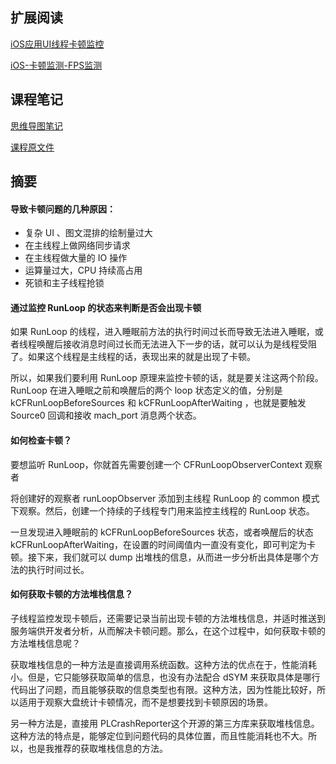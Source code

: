 ## 扩展阅读
[iOS应用UI线程卡顿监控](http://mrpeak.cn/blog/ui-detect/)

[iOS-卡顿监测-FPS监测](https://juejin.im/entry/5c8cc988e51d4552775db9d2)

## 课程笔记
[思维导图笔记](https://github.com/rogertan30/GeekTime/blob/master/iOS%E5%BC%80%E5%8F%91%E9%AB%98%E6%89%8B%E8%AF%BE/%E5%A6%82%E4%BD%95%E5%88%A9%E7%94%A8RunLoop%E5%8E%9F%E7%90%86%E5%8E%BB%E7%9B%91%E6%8E%A7%E5%8D%A1%E9%A1%BF/iOS%E5%BC%80%E5%8F%91%E9%AB%98%E6%89%8B%E8%AF%BE_withMarginNotes.pdf)

[课程原文件](https://github.com/rogertan30/GeekTime/blob/master/iOS%E5%BC%80%E5%8F%91%E9%AB%98%E6%89%8B%E8%AF%BE/%E5%A6%82%E4%BD%95%E5%88%A9%E7%94%A8RunLoop%E5%8E%9F%E7%90%86%E5%8E%BB%E7%9B%91%E6%8E%A7%E5%8D%A1%E9%A1%BF/13%E4%B8%A8%E5%A6%82%E4%BD%95%E5%88%A9%E7%94%A8%20RunLoop%20%E5%8E%9F%E7%90%86%E5%8E%BB%E7%9B%91%E6%8E%A7%E5%8D%A1%E9%A1%BF%EF%BC%9F.html)

## 摘要

#### 导致卡顿问题的几种原因：

* 复杂 UI 、图文混排的绘制量过大
* 在主线程上做网络同步请求
* 在主线程做大量的 IO 操作
* 运算量过大，CPU 持续高占用
* 死锁和主子线程抢锁

#### 通过监控 RunLoop 的状态来判断是否会出现卡顿

如果 RunLoop 的线程，进入睡眠前方法的执行时间过长而导致无法进入睡眠，或者线程唤醒后接收消息时间过长而无法进入下一步的话，就可以认为是线程受阻了。如果这个线程是主线程的话，表现出来的就是出现了卡顿。

所以，如果我们要利用 RunLoop 原理来监控卡顿的话，就是要关注这两个阶段。RunLoop 在进入睡眠之前和唤醒后的两个 loop 状态定义的值，分别是 kCFRunLoopBeforeSources 和 kCFRunLoopAfterWaiting ，也就是要触发 Source0 回调和接收 mach_port 消息两个状态。

#### 如何检查卡顿？
要想监听 RunLoop，你就首先需要创建一个 CFRunLoopObserverContext 观察者

将创建好的观察者 runLoopObserver 添加到主线程 RunLoop 的 common 模式下观察。然后，创建一个持续的子线程专门用来监控主线程的 RunLoop 状态。

一旦发现进入睡眠前的 kCFRunLoopBeforeSources 状态，或者唤醒后的状态 kCFRunLoopAfterWaiting，在设置的时间阈值内一直没有变化，即可判定为卡顿。接下来，我们就可以 dump 出堆栈的信息，从而进一步分析出具体是哪个方法的执行时间过长。

#### 如何获取卡顿的方法堆栈信息？
子线程监控发现卡顿后，还需要记录当前出现卡顿的方法堆栈信息，并适时推送到服务端供开发者分析，从而解决卡顿问题。那么，在这个过程中，如何获取卡顿的方法堆栈信息呢？

获取堆栈信息的一种方法是直接调用系统函数。这种方法的优点在于，性能消耗小。但是，它只能够获取简单的信息，也没有办法配合 dSYM 来获取具体是哪行代码出了问题，而且能够获取的信息类型也有限。这种方法，因为性能比较好，所以适用于观察大盘统计卡顿情况，而不是想要找到卡顿原因的场景。

另一种方法是，直接用 PLCrashReporter这个开源的第三方库来获取堆栈信息。这种方法的特点是，能够定位到问题代码的具体位置，而且性能消耗也不大。所以，也是我推荐的获取堆栈信息的方法。


